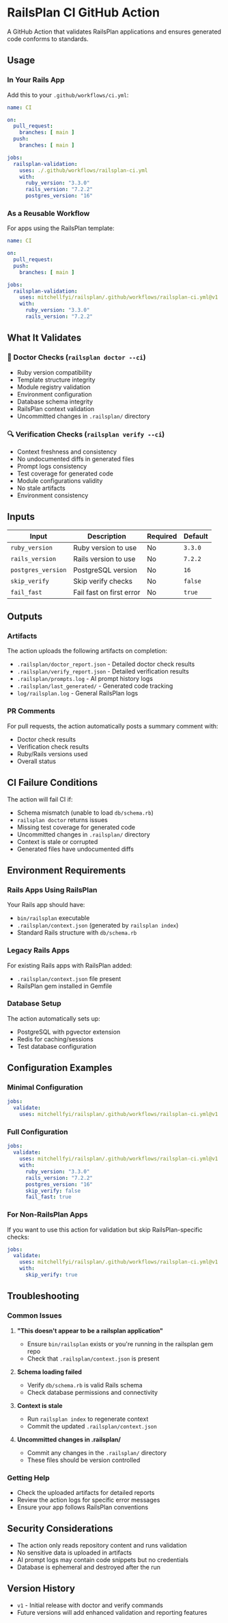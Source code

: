 # RailsPlan CI GitHub Action

A GitHub Action that validates RailsPlan applications and ensures generated code conforms to standards.

## Usage

### In Your Rails App

Add this to your `.github/workflows/ci.yml`:

```yaml
name: CI

on:
  pull_request:
    branches: [ main ]
  push:
    branches: [ main ]

jobs:
  railsplan-validation:
    uses: ./.github/workflows/railsplan-ci.yml
    with:
      ruby_version: "3.3.0"
      rails_version: "7.2.2"
      postgres_version: "16"
```

### As a Reusable Workflow

For apps using the RailsPlan template:

```yaml
name: CI

on:
  pull_request:
  push:
    branches: [ main ]

jobs:
  railsplan-validation:
    uses: mitchellfyi/railsplan/.github/workflows/railsplan-ci.yml@v1
    with:
      ruby_version: "3.3.0"
      rails_version: "7.2.2"
```

## What It Validates

### 🏥 Doctor Checks (`railsplan doctor --ci`)

- Ruby version compatibility
- Template structure integrity
- Module registry validation
- Environment configuration
- Database schema integrity
- RailsPlan context validation
- Uncommitted changes in `.railsplan/` directory

### 🔍 Verification Checks (`railsplan verify --ci`)

- Context freshness and consistency
- No undocumented diffs in generated files
- Prompt logs consistency
- Test coverage for generated code
- Module configurations validity
- No stale artifacts
- Environment consistency

## Inputs

| Input | Description | Required | Default |
|-------|-------------|----------|---------|
| `ruby_version` | Ruby version to use | No | `3.3.0` |
| `rails_version` | Rails version to use | No | `7.2.2` |
| `postgres_version` | PostgreSQL version | No | `16` |
| `skip_verify` | Skip verify checks | No | `false` |
| `fail_fast` | Fail fast on first error | No | `true` |

## Outputs

### Artifacts

The action uploads the following artifacts on completion:

- `.railsplan/doctor_report.json` - Detailed doctor check results
- `.railsplan/verify_report.json` - Detailed verification results  
- `.railsplan/prompts.log` - AI prompt history logs
- `.railsplan/last_generated/` - Generated code tracking
- `log/railsplan.log` - General RailsPlan logs

### PR Comments

For pull requests, the action automatically posts a summary comment with:

- Doctor check results
- Verification check results
- Ruby/Rails versions used
- Overall status

## CI Failure Conditions

The action will fail CI if:

- Schema mismatch (unable to load `db/schema.rb`)
- `railsplan doctor` returns issues
- Missing test coverage for generated code
- Uncommitted changes in `.railsplan/` directory
- Context is stale or corrupted
- Generated files have undocumented diffs

## Environment Requirements

### Rails Apps Using RailsPlan

Your Rails app should have:

- `bin/railsplan` executable
- `.railsplan/context.json` (generated by `railsplan index`)
- Standard Rails structure with `db/schema.rb`

### Legacy Rails Apps

For existing Rails apps with RailsPlan added:

- `.railsplan/context.json` file present
- RailsPlan gem installed in Gemfile

### Database Setup

The action automatically sets up:

- PostgreSQL with pgvector extension
- Redis for caching/sessions
- Test database configuration

## Configuration Examples

### Minimal Configuration

```yaml
jobs:
  validate:
    uses: mitchellfyi/railsplan/.github/workflows/railsplan-ci.yml@v1
```

### Full Configuration

```yaml
jobs:
  validate:
    uses: mitchellfyi/railsplan/.github/workflows/railsplan-ci.yml@v1
    with:
      ruby_version: "3.3.0"
      rails_version: "7.2.2"
      postgres_version: "16"
      skip_verify: false
      fail_fast: true
```

### For Non-RailsPlan Apps

If you want to use this action for validation but skip RailsPlan-specific checks:

```yaml
jobs:
  validate:
    uses: mitchellfyi/railsplan/.github/workflows/railsplan-ci.yml@v1
    with:
      skip_verify: true
```

## Troubleshooting

### Common Issues

1. **"This doesn't appear to be a railsplan application"**
   - Ensure `bin/railsplan` exists or you're running in the railsplan gem repo
   - Check that `.railsplan/context.json` is present

2. **Schema loading failed**
   - Verify `db/schema.rb` is valid Rails schema
   - Check database permissions and connectivity

3. **Context is stale**
   - Run `railsplan index` to regenerate context
   - Commit the updated `.railsplan/context.json`

4. **Uncommitted changes in .railsplan/**
   - Commit any changes in the `.railsplan/` directory
   - These files should be version controlled

### Getting Help

- Check the uploaded artifacts for detailed reports
- Review the action logs for specific error messages
- Ensure your app follows RailsPlan conventions

## Security Considerations

- The action only reads repository content and runs validation
- No sensitive data is uploaded in artifacts
- AI prompt logs may contain code snippets but no credentials
- Database is ephemeral and destroyed after the run

## Version History

- `v1` - Initial release with doctor and verify commands
- Future versions will add enhanced validation and reporting features